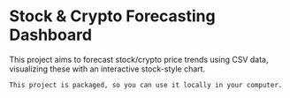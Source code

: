 # Stock &amp; Crypto Forecasting Dashboard
This project aims to forecast stock/crypto price trends using CSV data, visualizing these with an interactive stock-style chart.

`This project is packaged, so you can use it locally in your computer.`


